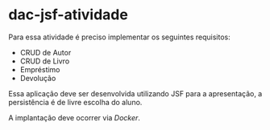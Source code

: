 # dac-jsf-atividade

Para essa atividade é preciso implementar os seguintes requisitos:

* CRUD de Autor
* CRUD de Livro
* Empréstimo
* Devolução


Essa aplicação deve ser desenvolvida utilizando JSF para a apresentação, a persistência é de livre escolha do aluno. 

A implantação deve ocorrer via *Docker*.
